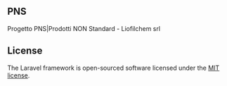 ## PNS

Progetto PNS|Prodotti NON Standard  - Liofilchem srl

## License
The Laravel framework is open-sourced software licensed under the [MIT license](https://opensource.org/licenses/MIT).